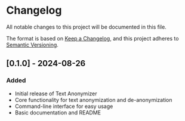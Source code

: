 # Changelog

All notable changes to this project will be documented in this file.

The format is based on [Keep a Changelog](https://keepachangelog.com/en/1.0.0/),
and this project adheres to [Semantic Versioning](https://semver.org/spec/v2.0.0.html).

## [0.1.0] - 2024-08-26

### Added
- Initial release of Text Anonymizer
- Core functionality for text anonymization and de-anonymization
- Command-line interface for easy usage
- Basic documentation and README

